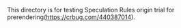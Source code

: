 This directory is for testing Speculation Rules origin trial for prerendering(https://crbug.com/440387014).
